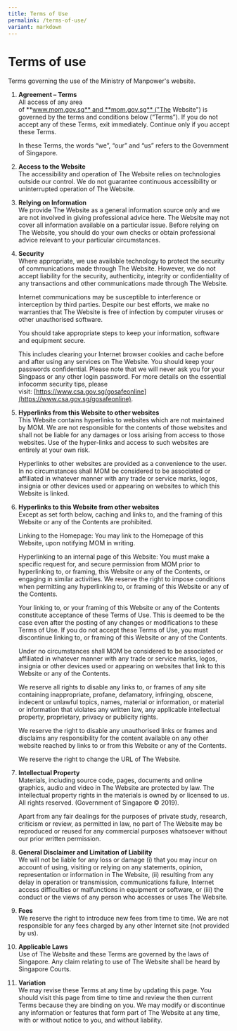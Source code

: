 ```yaml
---
title: Terms of Use
permalink: /terms-of-use/
variant: markdown
---
```

Terms of use
============

Terms governing the use of the Ministry of Manpower's website.

1.  **Agreement – Terms**  
    All access of any area of **www.mom.gov.sg** and **mom.gov.sg** ("The Website") is governed by the terms and conditions below (“Terms”). If you do not accept any of these Terms, exit immediately. Continue only if you accept these Terms.  
      
    In these Terms, the words “we”, “our” and “us” refers to the Government of Singapore.
2.  **Access to the Website**  
    The accessibility and operation of The Website relies on technologies outside our control. We do not guarantee continuous accessibility or uninterrupted operation of The Website.
3.  **Relying on Information**  
    We provide The Website as a general information source only and we are not involved in giving professional advice here. The Website may not cover all information available on a particular issue. Before relying on The Website, you should do your own checks or obtain professional advice relevant to your particular circumstances.
4.  **Security**  
    Where appropriate, we use available technology to protect the security of communications made through The Website. However, we do not accept liability for the security, authenticity, integrity or confidentiality of any transactions and other communications made through The Website.  
      
    Internet communications may be susceptible to interference or interception by third parties. Despite our best efforts, we make no warranties that The Website is free of infection by computer viruses or other unauthorised software.  
      
    You should take appropriate steps to keep your information, software and equipment secure.  
      
    This includes clearing your Internet browser cookies and cache before and after using any services on The Website. You should keep your passwords confidential. Please note that we will never ask you for your Singpass or any other login password. For more details on the essential infocomm security tips, please visit: [https://www.csa.gov.sg/gosafeonline](https://www.csa.gov.sg/gosafeonline).
5.  **Hyperlinks from this Website to other websites**  
    This Website contains hyperlinks to websites which are not maintained by MOM. We are not responsible for the contents of those websites and shall not be liable for any damages or loss arising from access to those websites. Use of the hyper-links and access to such websites are entirely at your own risk.  
      
    Hyperlinks to other websites are provided as a convenience to the user. In no circumstances shall MOM be considered to be associated or affiliated in whatever manner with any trade or service marks, logos, insignia or other devices used or appearing on websites to which this Website is linked.
6.  **Hyperlinks to this Website from other websites**  
    Except as set forth below, caching and links to, and the framing of this Website or any of the Contents are prohibited.  
      
    Linking to the Homepage: You may link to the Homepage of this Website, upon notifying MOM in writing.  
      
    Hyperlinking to an internal page of this Website: You must make a specific request for, and secure permission from MOM prior to hyperlinking to, or framing, this Website or any of the Contents, or engaging in similar activities. We reserve the right to impose conditions when permitting any hyperlinking to, or framing of this Website or any of the Contents.  
      
    Your linking to, or your framing of this Website or any of the Contents constitute acceptance of these Terms of Use. This is deemed to be the case even after the posting of any changes or modifications to these Terms of Use. If you do not accept these Terms of Use, you must discontinue linking to, or framing of this Website or any of the Contents.  
      
    Under no circumstances shall MOM be considered to be associated or affiliated in whatever manner with any trade or service marks, logos, insignia or other devices used or appearing on websites that link to this Website or any of the Contents.  
      
    We reserve all rights to disable any links to, or frames of any site containing inappropriate, profane, defamatory, infringing, obscene, indecent or unlawful topics, names, material or information, or material or information that violates any written law, any applicable intellectual property, proprietary, privacy or publicity rights.  
      
    We reserve the right to disable any unauthorised links or frames and disclaims any responsibility for the content available on any other website reached by links to or from this Website or any of the Contents.  
      
    We reserve the right to change the URL of The Website.
7.  **Intellectual Property**  
    Materials, including source code, pages, documents and online graphics, audio and video in The Website are protected by law. The intellectual property rights in the materials is owned by or licensed to us. All rights reserved. (Government of Singapore © 2019).  
      
    Apart from any fair dealings for the purposes of private study, research, criticism or review, as permitted in law, no part of The Website may be reproduced or reused for any commercial purposes whatsoever without our prior written permission.
8.  **General Disclaimer and Limitation of Liability**  
    We will not be liable for any loss or damage (i) that you may incur on account of using, visiting or relying on any statements, opinion, representation or information in The Website, (ii) resulting from any delay in operation or transmission, communications failure, Internet access difficulties or malfunctions in equipment or software, or (iii) the conduct or the views of any person who accesses or uses The Website.
9.  **Fees**  
    We reserve the right to introduce new fees from time to time. We are not responsible for any fees charged by any other Internet site (not provided by us).
10.  **Applicable Laws**  
    Use of The Website and these Terms are governed by the laws of Singapore. Any claim relating to use of The Website shall be heard by Singapore Courts.
11.  **Variation**  
    We may revise these Terms at any time by updating this page. You should visit this page from time to time and review the then current Terms because they are binding on you. We may modify or discontinue any information or features that form part of The Website at any time, with or without notice to you, and without liability.